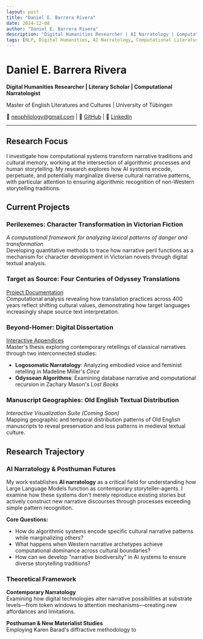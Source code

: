 ```yaml
---
layout: post
title: "Daniel E. Barrera Rivera"
date: 2024-12-08
author: "Daniel E. Barrera Rivera"
description: "Digital Humanities Researcher | AI Narratology | Computational Literary Studies"
tags: [NLP, Digital Humanities, AI Narratology, Computational Literature]
---
```


# Daniel E. Barrera Rivera

**Digital Humanities Researcher | Literary Scholar | Computational Narratologist**

Master of English Literatures and Cultures | University of Tübingen

📧 neophilology@gmail.com | 🔗 [GitHub](https://github.com/neophilology) | 💼 [LinkedIn](https://linkedin.com/in/danielbarrera-neophilology)

---

## Research Focus

I investigate how computational systems transform narrative traditions and cultural memory, working at the intersection of algorithmic processes and human storytelling. My research explores how AI systems encode, perpetuate, and potentially marginalize diverse cultural narrative patterns, with particular attention to ensuring algorithmic recognition of non-Western storytelling traditions.

## Current Projects

### **Perilexemes: Character Transformation in Victorian Fiction**
*A computational framework for analyzing lexical patterns of danger and transformation*  
Developing quantitative methods to trace how narrative peril functions as a mechanism for character development in Victorian novels through digital textual analysis.

### **Target as Source: Four Centuries of Odyssey Translations**
[Project Documentation](https://neophilology.github.io/English-Homer/)  
Computational analysis revealing how translation practices across 400 years reflect shifting cultural values, demonstrating how target languages increasingly shape source text interpretation.

### **Beyond-Homer: Digital Dissertation**
[Interactive Appendices](https://neophilology.github.io/Beyond-Homer/)  
Master's thesis exploring contemporary retellings of classical narratives through two interconnected studies:
- **Logosomatic Narratology**: Analyzing embodied voice and feminist retelling in Madeline Miller's *Circe*
- **Odyssean Algorithms**: Examining database narrative and computational recursion in Zachary Mason's *Lost Books*

### **Manuscript Geographies: Old English Textual Distribution**
*Interactive Visualization Suite (Coming Soon)*  
Mapping geographic and temporal distribution patterns of Old English manuscripts to reveal preservation and loss patterns in medieval textual culture.

## Research Trajectory

### AI Narratology & Posthuman Futures

My work establishes **AI narratology** as a critical field for understanding how Large Language Models function as contemporary storyteller-agents. I examine how these systems don't merely reproduce existing stories but actively construct new narrative discourses through processes exceeding simple pattern recognition.

**Core Questions:**
- How do algorithmic systems encode specific cultural narrative patterns while marginalizing others?
- What happens when Western narrative archetypes achieve computational dominance across cultural boundaries?
- How can we develop "narrative biodiversity" in AI systems to ensure diverse storytelling traditions?

### Theoretical Framework

**Contemporary Narratology**  
Examining how digital technologies alter narrative possibilities at substrate levels—from token windows to attention mechanisms—creating new affordances and limitations.

**Posthuman & New Materialist Studies**  
Employing Karen Barad's diffractive methodology to